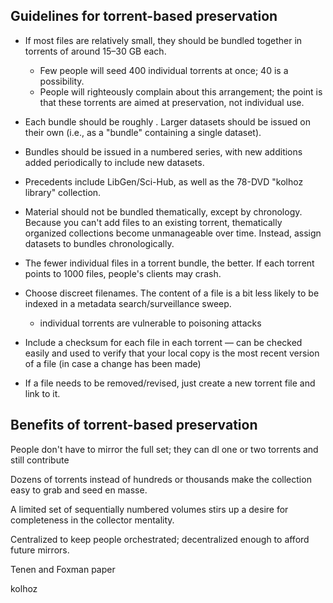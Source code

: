 ## Guidelines for torrent-based preservation

- If most files are relatively small, they should be bundled together in torrents of around 15–30 GB each.
  - Few people will seed 400 individual torrents at once; 40 is a possibility.
  - People will righteously complain about this arrangement; the point is that these torrents are aimed at preservation, not individual use.


- Each bundle should be roughly . Larger datasets should be issued on their own (i.e., as a "bundle" containing a single dataset).

- Bundles should be issued in a numbered series, with new additions added periodically to include new datasets.

 - Precedents include LibGen/Sci-Hub, as well as the 78-DVD "kolhoz library" collection.

- Material should not be bundled thematically, except by chronology. Because you can't add files to an existing torrent, thematically organized collections become unmanageable over time. Instead, assign datasets to bundles chronologically.

- The fewer individual files in a torrent bundle, the better. If each torrent points to 1000 files, people's clients may crash.

- Choose discreet filenames. The content of a file is a bit less likely to be indexed in a metadata search/surveillance sweep.
    - individual torrents are vulnerable to poisoning attacks

- Include a checksum for each file in each torrent — can be checked easily and used to verify that your local copy is the most recent version of a file (in case a change has been made)


- If a file needs to be removed/revised, just create a new torrent file and link to it.


## Benefits of torrent-based preservation

People don't have to mirror the full set; they can dl one or two torrents and still contribute

Dozens of torrents instead of hundreds or thousands make the collection easy to grab and seed en masse.

A limited set of sequentially numbered volumes stirs up a desire for completeness in the collector mentality.

Centralized to keep people orchestrated; decentralized enough to afford future mirrors.




Tenen and Foxman paper

kolhoz
